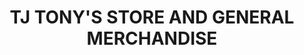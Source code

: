 ---
title: "TJ TONY'S STORE AND GENERAL MERCHANDISE"
url: /valenzuela/tj-tonys-store-and-general-merchandise/
shop: general
---
